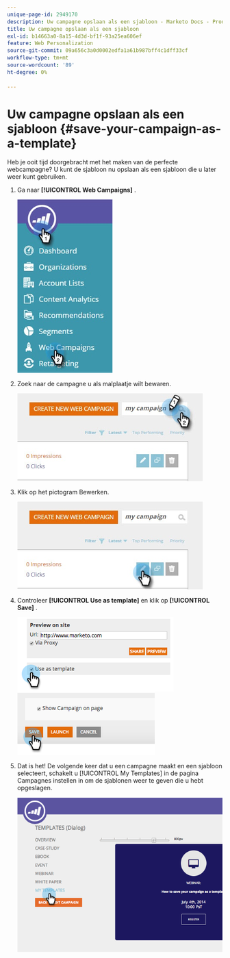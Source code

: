 ```yaml
---
unique-page-id: 2949170
description: Uw campagne opslaan als een sjabloon - Marketo Docs - Productdocumentatie
title: Uw campagne opslaan als een sjabloon
exl-id: b14663a0-8a15-4d3d-bf1f-93a25ea606ef
feature: Web Personalization
source-git-commit: 09a656c3a0d0002edfa1a61b987bff4c1dff33cf
workflow-type: tm+mt
source-wordcount: '89'
ht-degree: 0%

---
```


# Uw campagne opslaan als een sjabloon {#save-your-campaign-as-a-template}

Heb je ooit tijd doorgebracht met het maken van de perfecte webcampagne? U kunt de sjabloon nu opslaan als een sjabloon die u later weer kunt gebruiken.

1. Ga naar **[!UICONTROL Web Campaigns]** .

   ![](assets/web-campaigns-hand-1.jpg)

1. Zoek naar de campagne u als malplaatje wilt bewaren.

   ![](assets/search-for-campaign.jpg)

1. Klik op het pictogram Bewerken.

   ![](assets/my-campaign-edit.jpg)

1. Controleer **[!UICONTROL Use as template]** en klik op **[!UICONTROL Save]** .

   ![](assets/image2015-2-25-19-3a56-3a58.png)   ![](assets/image2015-2-25-19-3a56-3a37.png)

1. Dat is het! De volgende keer dat u een campagne maakt en een sjabloon selecteert, schakelt u [!UICONTROL My Templates] in de pagina Campagnes instellen in om de sjablonen weer te geven die u hebt opgeslagen.

   ![](assets/image2014-9-17-20-3a55-3a31.png)
